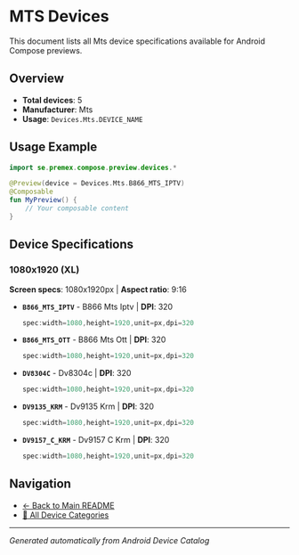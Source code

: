# MTS Devices

This document lists all Mts device specifications available for Android Compose previews.

## Overview

- **Total devices**: 5
- **Manufacturer**: Mts
- **Usage**: `Devices.Mts.DEVICE_NAME`

## Usage Example

```kotlin
import se.premex.compose.preview.devices.*

@Preview(device = Devices.Mts.B866_MTS_IPTV)
@Composable
fun MyPreview() {
    // Your composable content
}
```

## Device Specifications

### 1080x1920 (XL)

**Screen specs**: 1080x1920px | **Aspect ratio**: 9:16

- **`B866_MTS_IPTV`** - B866 Mts Iptv | **DPI**: 320
  ```kotlin
  spec:width=1080,height=1920,unit=px,dpi=320
  ```

- **`B866_MTS_OTT`** - B866 Mts Ott | **DPI**: 320
  ```kotlin
  spec:width=1080,height=1920,unit=px,dpi=320
  ```

- **`DV8304C`** - Dv8304c | **DPI**: 320
  ```kotlin
  spec:width=1080,height=1920,unit=px,dpi=320
  ```

- **`DV9135_KRM`** - Dv9135 Krm | **DPI**: 320
  ```kotlin
  spec:width=1080,height=1920,unit=px,dpi=320
  ```

- **`DV9157_C_KRM`** - Dv9157 C Krm | **DPI**: 320
  ```kotlin
  spec:width=1080,height=1920,unit=px,dpi=320
  ```

## Navigation

- [← Back to Main README](../../README.md)
- [📱 All Device Categories](../README.md)

---
*Generated automatically from Android Device Catalog*
